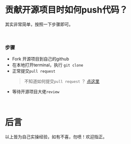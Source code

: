 # 贡献开源项目时如何push代码？
其实非常简单，按照一下步骤即可。

<br/>

### 步骤
- Fork 开源项目到自己的github
- 在本地打开terminal，执行 `git clone`
- 正常提交`pull request`
  > 不知道如何提交`pull request` ？ [点这里]()
- 等待开源项目大佬`review`

<br/>

# 后言
以上皆为自己实操经验，如有不喜，勿喷！欢迎指正。